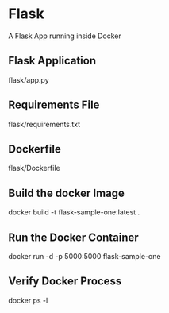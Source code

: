 # Flask
A Flask App running inside Docker

## Flask Application
flask/app.py

## Requirements File
flask/requirements.txt

## Dockerfile
flask/Dockerfile

## Build the docker Image
docker build -t flask-sample-one:latest .

## Run the Docker Container
docker run -d -p 5000:5000 flask-sample-one

## Verify Docker Process
docker ps -l
